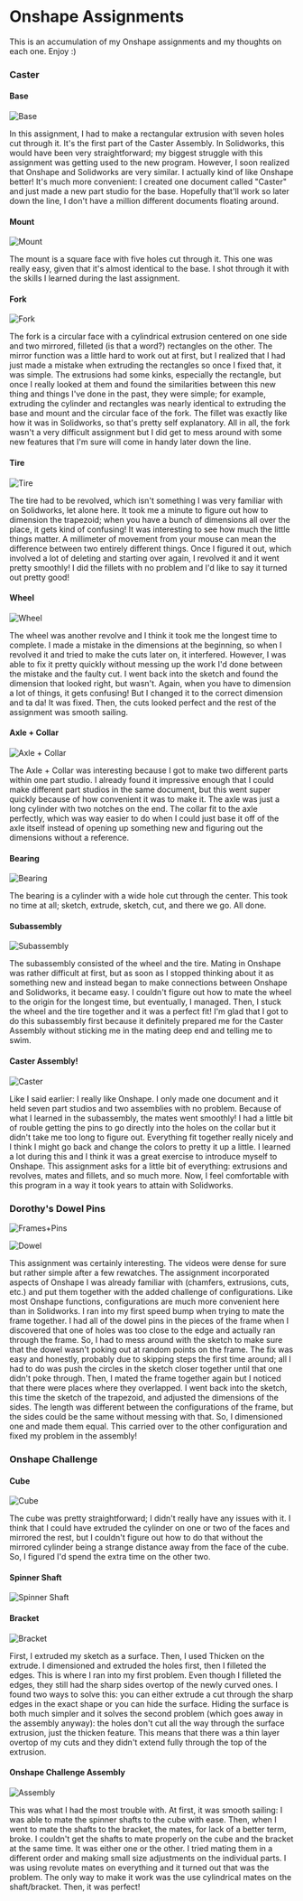 # Onshape Assignments

This is an accumulation of my Onshape assignments and my thoughts on each one. Enjoy :)

### Caster 

#### Base 

![Base](https://github.com/khester35/Basic_Onshape_CAD/blob/master/Images/Base%20Screenshot.PNG)

In this assignment, I had to make a rectangular extrusion with seven holes cut through it. It's the first part of the Caster Assembly. In Solidworks, this would have been very straightforward; my biggest struggle with this assignment was getting used to the new program. However, I soon realized that Onshape and Solidworks are very similar. I actually kind of like Onshape better! It's much more convenient: I created one document called "Caster" and just made a new part studio for the base. Hopefully that'll work so later down the line, I don't have a million different documents floating around.

#### Mount

![Mount](https://github.com/khester35/Basic_Onshape_CAD/blob/master/Images/Mount%20Screenshot.PNG)

The mount is a square face with five holes cut through it. This one was really easy, given that it's almost identical to the base. I shot through it with the skills I learned during the last assignment. 

#### Fork

![Fork](https://github.com/khester35/Basic_Onshape_CAD/blob/master/Images/Fork%20Screenshot.PNG)

The fork is a circular face with a cylindrical extrusion centered on one side and two mirrored, filleted (is that a word?) rectangles on the other. The mirror function was a little hard to work out at first, but I realized that I had just made a mistake when extruding the rectangles so once I fixed that, it was simple. The extrusions had some kinks, especially the rectangle, but once I really looked at them and found the similarities between this new thing and things I've done in the past, they were simple; for example, extruding the cylinder and rectangles was nearly identical to extruding the base and mount and the circular face of the fork. The fillet was exactly like how it was in Solidworks, so that's pretty self explanatory. All in all, the fork wasn't a very difficult assignment but I did get to mess around with some new features that I'm sure will come in handy later down the line. 

#### Tire

![Tire](https://github.com/khester35/Basic_Onshape_CAD/blob/master/Images/Tire%20Screenshot.PNG)

The tire had to be revolved, which isn't something I was very familiar with on Solidworks, let alone here. It took me a minute to figure out how to dimension the trapezoid; when you have a bunch of dimensions all over the place, it gets kind of confusing! It was interesting to see how much the little things matter. A millimeter of movement from your mouse can mean the difference between two entirely different things. Once I figured it out, which involved a lot of deleting and starting over again, I revolved it and it went pretty smoothly! I did the fillets with no problem and I'd like to say it turned out pretty good! 

#### Wheel 

![Wheel](https://github.com/khester35/Basic_Onshape_CAD/blob/master/Images/Wheel%20Screenshot.PNG)

The wheel was another revolve and I think it took me the longest time to complete. I made a mistake in the dimensions at the beginning, so when I revolved it and tried to make the cuts later on, it interfered. However, I was able to fix it pretty quickly without messing up the work I'd done between the mistake and the faulty cut. I went back into the sketch and found the dimension that looked right, but wasn't. Again, when you have to dimension a lot of things, it gets confusing! But I changed it to the correct dimension and ta da! It was fixed. Then, the cuts looked perfect and the rest of the assignment was smooth sailing. 

#### Axle + Collar

![Axle + Collar](https://github.com/khester35/Basic_Onshape_CAD/blob/master/Images/Axle%20%26%20Collar%20Screenshot.PNG)

The Axle + Collar was interesting because I got to make two different parts within one part studio. I already found it impressive enough that I could make different part studios in the same document, but this went super quickly because of how convenient it was to make it. The axle was just a long cylinder with two notches on the end. The collar fit to the axle perfectly, which was way easier to do when I could just base it off of the axle itself instead of opening up something new and figuring out the dimensions without a reference. 

#### Bearing

![Bearing](https://github.com/khester35/Basic_Onshape_CAD/blob/master/Images/Big%20Bearing%20Screenshot.PNG)

The bearing is a cylinder with a wide hole cut through the center. This took no time at all; sketch, extrude, sketch, cut, and there we go. All done. 

#### Subassembly

![Subassembly](https://github.com/khester35/Basic_Onshape_CAD/blob/master/Images/Wheel%20%26%20Axle%20Subassembly%20Screenshot.PNG)

The subassembly consisted of the wheel and the tire. Mating in Onshape was rather difficult at first, but as soon as I stopped thinking about it as something new and instead began to make connections between Onshape and Solidworks, it became easy. I couldn't figure out how to mate the wheel to the origin for the longest time, but eventually, I managed. Then, I stuck the wheel and the tire together and it was a perfect fit! I'm glad that I got to do this subassembly first because it definitely prepared me for the Caster Assembly without sticking me in the mating deep end and telling me to swim. 

#### Caster Assembly!

![Caster](https://github.com/khester35/Basic_Onshape_CAD/blob/master/Images/Caster%20Assembly%20Screenshot.PNG)

Like I said earlier: I really like Onshape. I only made one document and it held seven part studios and two assemblies with no problem. Because of what I learned in the subassembly, the mates went smoothly! I had a little bit of rouble getting the pins to go directly into the holes on the collar but it didn't take me too long to figure out. Everything fit together really nicely and I think I might go back and change the colors to pretty it up a little. I learned a lot during this and I think it was a great exercise to introduce myself to Onshape. This assignment asks for a little bit of everything: extrusions and revolves, mates and fillets, and so much more. Now, I feel comfortable with this program in a way it took years to attain with Solidworks. 

### Dorothy's Dowel Pins

![Frames+Pins](https://github.com/khester35/Basic_Onshape_CAD/blob/master/Images/Dorothy's%20Dowel%20Pins.PNG)

![Dowel](https://github.com/khester35/Basic_Onshape_CAD/blob/master/Images/Dowel%20Pin.PNG)

This assignment was certainly interesting. The videos were dense for sure but rather simple after a few rewatches. The assignment incorporated aspects of Onshape I was already familiar with (chamfers, extrusions, cuts, etc.) and put them together with the added challenge of configurations. Like most Onshape functions, configurations are much more convenient here than in Solidworks. I ran into my first speed bump when trying to mate the frame together. I had all of the dowel pins in the pieces of the frame when I discovered that one of holes was too close to the edge and actually ran through the frame. So, I had to mess around with the sketch to make sure that the dowel wasn't poking out at random points on the frame. The fix was easy and honestly, probably due to skipping steps the first time around; all I had to do was push the circles in the sketch closer together until that one didn't poke through. Then, I mated the frame together again but I noticed that there were places where they overlapped. I went back into the sketch, this time the sketch of the trapezoid, and adjusted the dimensions of the sides. The length was different between the configurations of the frame, but the sides could be the same without messing with that. So, I dimensioned one and made them equal. This carried over to the other configuration and fixed my problem in the assembly! 

### Onshape Challenge

#### Cube

![Cube](https://github.com/khester35/Basic_Onshape_CAD/blob/master/Images/Cube_SS.PNG)

The cube was pretty straightforward; I didn't really have any issues with it. I think that I could have extruded the cylinder on one or two of the faces and mirrored the rest, but I couldn't figure out how to do that without the mirrored cylinder being a strange distance away from the face of the cube. So, I figured I'd spend the extra time on the other two. 

#### Spinner Shaft

![Spinner Shaft](https://github.com/khester35/Basic_Onshape_CAD/blob/master/Images/Spinner_Shaft_SS.PNG)

#### Bracket

![Bracket](https://github.com/khester35/Basic_Onshape_CAD/blob/master/Images/Spinner_Shaft_SS.PNG)

First, I extruded my sketch as a surface. Then, I used Thicken on the extrude. I dimensioned and extruded the holes first, then I filleted the edges. This is where I ran into my first problem. Even though I filleted the edges, they still had the sharp sides overtop of the newly curved ones. I found two ways to solve this: you can either extrude a cut through the sharp edges in the exact shape or you can hide the surface. Hiding the surface is both much simpler and it solves the second problem (which goes away in the assembly anyway): the holes don't cut all the way through the surface extrusion, just the thicken feature. This means that there was a thin layer overtop of my cuts and they didn't extend fully through the top of the extrusion. 

#### Onshape Challenge Assembly

![Assembly](https://github.com/khester35/Basic_Onshape_CAD/blob/master/Images/Onshape_Challenge_Assembly_SS.PNG)

This was what I had the most trouble with. At first, it was smooth sailing: I was able to mate the spinner shafts to the cube with ease. Then, when I went to mate the shafts to the bracket, the mates, for lack of a better term, broke. I couldn't get the shafts to mate properly on the cube and the bracket at the same time. It was either one or the other. I tried mating them in a different order and making small size adjustments on the individual parts. I was using revolute mates on everything and it turned out that was the problem. The only way to make it work was the use cylindrical mates on the shaft/bracket. Then, it was perfect!
